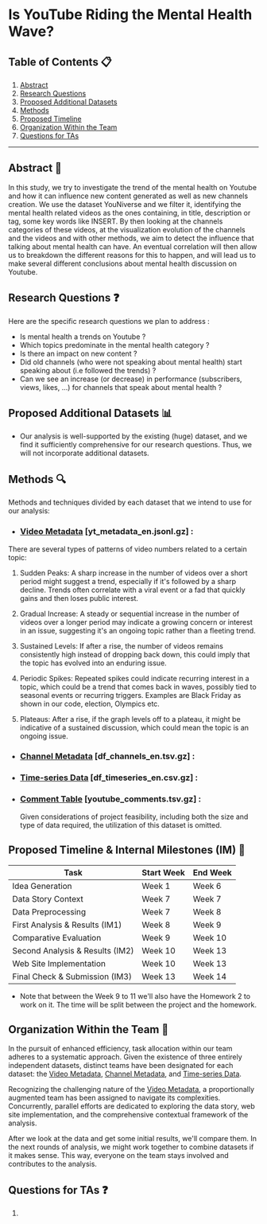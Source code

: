 # Is YouTube Riding the Mental Health Wave?

## Table of Contents 📋
1. [Abstract](#abstract)
2. [Research Questions](#research-questions)
3. [Proposed Additional Datasets](#proposed-additional-datasets)
4. [Methods](#methods)
5. [Proposed Timeline](#proposed-timeline--internal-milestones-im-)
6. [Organization Within the Team](#organization-within-the-team)
7. [Questions for TAs](#questions-for-tas-optional)

---

## Abstract 📝
<!-- A brief overview (around 150 words) describing the project's idea and goals. Discuss the motivation behind the project, the story you aim to tell, and why it's significant. -->

In this study, we try to investigate the trend of the mental health on Youtube and how it can influence new content generated as well as new channels creation.
We use the dataset YouNiverse and we filter it, identifying the mental health related videos as the ones containing, in title, description or tag, some key words like INSERT.
By then looking at the channels categories of these videos, at the visualization evolution of the channels and the videos and with other methods, we aim to detect the influence that talking about mental health can have. An eventual correlation will then allow us to breakdown the different reasons for this to happen, and will lead us to make several different conclusions about mental health discussion on Youtube.


## Research Questions ❓
<!-- - List the specific research questions you plan to address during the project. This helps to outline the scope and focus of your data analysis. -->
Here are the specific research questions we plan to address :
- Is mental health a trends on Youtube ?
- Which topics predominate in the mental health category ? 
- Is there an impact on new content ? 
- Did old channels (who were not speaking about mental health) start speaking about (i.e followed the trends) ?
- Can we see an increase (or decrease) in performance (subscribers, views, likes, ...) for channels that speak about mental health ?


## Proposed Additional Datasets 📊
<!-- - If applicable, provide a list of additional datasets you intend to use. Include details on how you plan to acquire, manage, process, and enrich these datasets. Consider data size and format, and demonstrate that you've familiarized yourself with relevant documentation. -->
- Our analysis is well-supported by the existing (huge) dataset, and we find it sufficiently comprehensive for our research questions. Thus, we will not incorporate additional datasets.

## Methods 🔍
<!-- - Briefly describe the methods and techniques you intend to use for the data analysis. This could include statistical methods, machine learning algorithms, or any other relevant approaches. -->
Methods and techniques divided by each dataset that we intend to use for our analysis: 
- ### [Video Metadata](#video-metadata-yt_metadata_enjsonlgz) [yt_metadata_en.jsonl.gz] :
There are several types of patterns of video numbers related to a certain topic:

1. Sudden Peaks: A sharp increase in the number of videos over a short period might suggest a trend, especially if it's followed by a sharp decline. Trends often correlate with a viral event or a fad that quickly gains and then loses public interest.

2. Gradual Increase: A steady or sequential increase in the number of videos over a longer period may indicate a growing concern or interest in an issue, suggesting it's an ongoing topic rather than a fleeting trend.

3. Sustained Levels: If after a rise, the number of videos remains consistently high instead of dropping back down, this could imply that the topic has evolved into an enduring issue.

4. Periodic Spikes: Repeated spikes could indicate recurring interest in a topic, which could be a trend that comes back in waves, possibly tied to seasonal events or recurring triggers. Examples are Black Friday as shown in our code, election, Olympics etc.

5. Plateaus: After a rise, if the graph levels off to a plateau, it might be indicative of a sustained discussion, which could mean the topic is an ongoing issue.

- ### [Channel Metadata](#channel-metadata-df_channels_entsvgz) [df_channels_en.tsv.gz] : 
- ### [Time-series Data](#time-series-data-df_timeseries_encsvgz) [df_timeseries_en.csv.gz] : 
- ### [Comment Table](#comment-table-youtube_commentstsvgz) [youtube_comments.tsv.gz] : 
    Given considerations of project feasibility, including both the size and type of data required, the utilization of this dataset is omitted.

## Proposed Timeline & Internal Milestones (IM) 📅

| Task                              | Start Week | End Week  |
| --------------------------------- | ---------- | --------- |
| Idea Generation                   | Week 1     | Week 6    |
| Data Story Context                | Week 7     | Week 7    |
| Data Preprocessing                | Week 7     | Week 8    |
| First Analysis & Results (IM1)    | Week 8     | Week 9    |
| Comparative Evaluation            | Week 9     | Week 10   |
| Second Analysis & Results (IM2)   | Week 10    | Week 13   |
| Web Site Implementation           | Week 10    | Week 13   |
| Final Check & Submission (IM3)    | Week 13    | Week 14   |

- Note that between the Week 9 to 11 we'll also have the Homework 2 to work on it. The time will be split between the project and the homework.

## Organization Within the Team 🤝
<!-- - List internal milestones for the team, leading up to project Milestone P3. This section helps ensure everyone is on the same page regarding responsibilities and progress. -->
In the pursuit of enhanced efficiency, task allocation within our team adheres to a systematic approach. Given the existence of three entirely independent datasets, distinct teams have been designated for each dataset: the [Video Metadata](#video-metadata), [Channel Metadata](#channel-metadata), and [Time-series Data](#time-series-data).

Recognizing the challenging nature of the [Video Metadata](#video-metadata), a proportionally augmented team has been assigned to navigate its complexities. Concurrently, parallel efforts are dedicated to exploring the data story, web site implementation, and the comprehensive contextual framework of the analysis.

After we look at the data and get some initial results, we'll compare them. In the next rounds of analysis, we might work together to combine datasets if it makes sense. This way, everyone on the team stays involved and contributes to the analysis.

## Questions for TAs ❓
<!-- - Include any questions you have for the teaching assistants regarding the proposed project. This is an optional section, but it's a good opportunity to seek clarification or guidance. -->
1.
